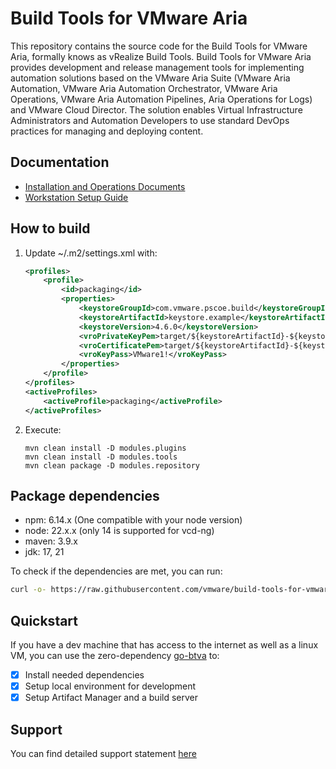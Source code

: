 # Build Tools for VMware Aria
This repository contains the source code for the Build Tools for VMware Aria, formally knows as vRealize Build Tools.
Build Tools for VMware Aria provides development and release management tools for implementing automation solutions based on the VMware Aria Suite (VMware Aria Automation, VMware Aria Automation Orchestrator, VMware Aria Operations, VMware Aria Automation Pipelines, Aria Operations for Logs) and VMware Cloud Director. The solution enables Virtual Infrastructure Administrators and Automation Developers to use standard DevOps practices for managing and deploying content.


## Documentation
- [Installation and Operations Documents](docs/archive/doc/markdown)
- [Workstation Setup Guide](docs/archive/doc/markdown/setup-workstation.md)

## How to build
1. Update ~/.m2/settings.xml with:
    ```xml
    <profiles>
        <profile>
            <id>packaging</id>
            <properties>
                <keystoreGroupId>com.vmware.pscoe.build</keystoreGroupId>
                <keystoreArtifactId>keystore.example</keystoreArtifactId>
                <keystoreVersion>4.6.0</keystoreVersion>
                <vroPrivateKeyPem>target/${keystoreArtifactId}-${keystoreVersion}/private_key.pem</vroPrivateKeyPem>
                <vroCertificatePem>target/${keystoreArtifactId}-${keystoreVersion}/cert.pem</vroCertificatePem>
                <vroKeyPass>VMware1!</vroKeyPass>
            </properties>
        </profile>
    </profiles>
    <activeProfiles>
        <activeProfile>packaging</activeProfile>
    </activeProfiles>
    ```
2. Execute:
    ```shell
    mvn clean install -D modules.plugins
    mvn clean install -D modules.tools
    mvn clean package -D modules.repository
    ```

## Package dependencies
- npm: 6.14.x (One compatible with your node version)
- node: 22.x.x (only 14 is supported for vcd-ng)
- maven: 3.9.x
- jdk: 17, 21

To check if the dependencies are met, you can run:

```sh
curl -o- https://raw.githubusercontent.com/vmware/build-tools-for-vmware-aria/main/health.sh | bash
```

## Quickstart

If you have a dev machine that has access to the internet as well as a linux VM, you can use the zero-dependency [go-btva](https://github.com/Michaelpalacce/go-btva) to:
- [x] Install needed dependencies
- [x] Setup local environment for development
- [x] Setup Artifact Manager and a build server

## Support

You can find detailed support statement [here](./SUPPORT.md)
